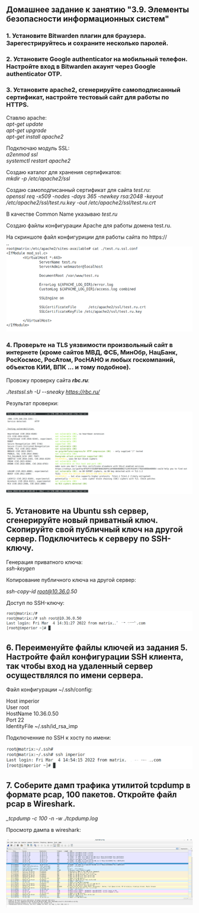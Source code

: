 ## Домашнее задание к занятию "3.9. Элементы безопасности информационных систем"

### 1. Установите Bitwarden плагин для браузера. Зарегестрируйтесь и сохраните несколько паролей.

### 2. Установите Google authenticator на мобильный телефон. Настройте вход в Bitwarden акаунт через Google authenticator OTP.

### 3. Установите apache2, сгенерируйте самоподписанный сертификат, настройте тестовый сайт для работы по HTTPS.

Ставлю apache:  
*_apt-get update_*  
*_apt-get upgrade_*  
*_apt-get install apache2_*  

Подключаю модуль SSL:  
*_a2enmod ssl_*  
*_systemctl restart apache2_*

Создаю каталог для хранения сертификатов:  
*_mkdir -p /etc/apache2/ssl_*  

Создаю самоподписанный сертификат для сайта _test.ru_:  
*_openssl req -x509 -nodes -days 365 -newkey rsa:2048 -keyout /etc/apache2/ssl/test.ru.key -out /etc/apache2/ssl/test.ru.crt_*  

В качестве Common Name указываю _test.ru_  

Создаю файлы конфигурации Apache для работы домена test.ru.  

На скриншоте файл конфигуриции для работы сайта по https://  
..
![test_ru_ssl](test_ru_ssl.png)  

### 4. Проверьте на TLS уязвимости произвольный сайт в интернете (кроме сайтов МВД, ФСБ, МинОбр, НацБанк, РосКосмос, РосАтом, РосНАНО и любых госкомпаний, объектов КИИ, ВПК ... и тому подобное).  

Провожу проверку сайта **_rbc.ru_**:  

*_./testssl.sh -U --sneaky https://rbc.ru/_*  

Результат проверки:  

![tls_check](tls_check.png)  



## 5. Установите на Ubuntu ssh сервер, сгенерируйте новый приватный ключ. Скопируйте свой публичный ключ на другой сервер. Подключитесь к серверу по SSH-ключу.  

Генерация приватного ключа:  
*_ssh-keygen_*  


Копирование публичного ключа на другой сервер:  

*_ssh-copy-id root@10.36.0.50_*  

Доступ по SSH-ключу:  

![ssh_connect_1.png](ssh_connect_1.png)  

## 6. Переименуйте файлы ключей из задания 5. Настройте файл конфигурации SSH клиента, так чтобы вход на удаленный сервер осуществлялся по имени сервера.  

Файл конфигурации ~/.ssh/config:  

Host imperior  
User root  
HostName 10.36.0.50  
Port 22  
IdentityFile ~/.ssh/id_rsa_imp  

Подключенние по SSH к хосту по имени:  

![ssh_connect_3.png](ssh_connect_3.png)  

## 7. Соберите дамп трафика утилитой tcpdump в формате pcap, 100 пакетов. Откройте файл pcap в Wireshark.  
 
*_tcpdump -c 100 -n -w ./_tcpdump.log_*  

Просмотр дампа в wireshark:

![wireshark.png](wireshark.png)  